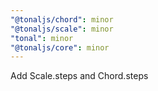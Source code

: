 ```yaml
---
"@tonaljs/chord": minor
"@tonaljs/scale": minor
"tonal": minor
"@tonaljs/core": minor
---
```


Add Scale.steps and Chord.steps
